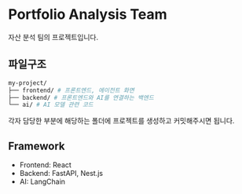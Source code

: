 # Portfolio Analysis Team

자산 분석 팀의 프로젝트입니다.

## 파일구조

``` bash
my-project/ 
├── frontend/ # 프론트엔드, 에이전트 화면
├── backend/ # 프론트엔드와 AI를 연결하는 백엔드
└── ai/ # AI 모델 관련 코드
```

각자 담당한 부분에 해당하는 폴더에 프로젝트를 생성하고 커밋해주시면 됩니다.

## Framework
- Frontend: React
- Backend: FastAPI, Nest.js
- AI: LangChain